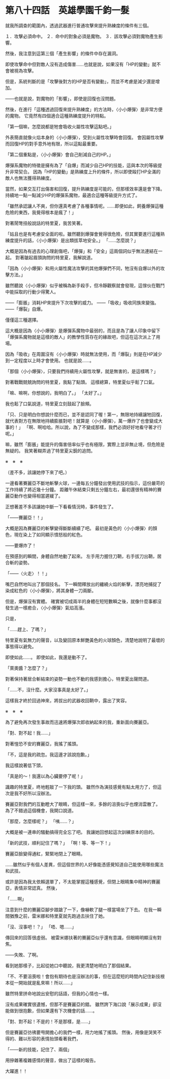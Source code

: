 # 第八十四話　英雄學園千鈞一髮

就我所調查的範圍內，透過武器進行普通攻擊來提升熟練度的條件有三個。

１．攻擊必須命中。
２．命中的對象必須是魔物。
３．該攻擊必須對魔物產生影響。

然後，我注意到這第三個「產生影響」的條件中存在漏洞。

即使攻擊命中但對敵人沒有造成傷害……也就是說，如果沒有「HP的變動」就不會被視為攻擊。

但是，系統判斷的是「攻擊後對方的HP是否有變動」，而並不考慮是減少還是增加。

――也就是說，對魔物的「影響」，即使是回復也沒問題。

然後，在進行「這種透過回復來提升熟練度」的方法時，〈小小爆彈〉是非常方便的魔物。
它竟然有四個適合這種熟練度提升的特點。

「第一個嘛，怎麼說都是牠會吸收火屬性攻擊這點吧。」

外表簡直就像火焰本身的〈小小爆彈〉，受到火屬性攻擊時會回復。
會因屬性攻擊而回復HP的對手意外地有限，所以這點最重要。

「第二個重點是，〈小小爆彈〉會自己削減自己的HP。」

爆彈系魔物的特徵是擁有為了「自爆」而減少自己HP的技能，這與本次的等級提升非常契合。
因為「HP的變動」是熟練度上升的條件，所以即使毆打HP全滿的敵人也無法獲得熟練度。

當然，如果交互打出傷害和回復，提升熟練度是可能的，但那樣效率還是會下降。
持續地一點一點減少HP的爆彈系魔物，最適合這種等級提升方式了。

「雖然承認讓人不爽，但你還真考慮了各種事情呢。……即便如此，飼養爆彈這種危險的東西，我覺得根本是瘋了！」

對著鬧彆扭般說話的特里夏，我苦笑著。

「姑且也是有考慮安全面的啦。雖然聽到爆彈會覺得很危險，但其實要進行這種熟練度提升的話，〈小小爆彈〉是出類拔萃地安全。」
「……怎麼說？」

大概是因為有過去的心理創傷吧，「爆彈」和「安全」這兩個詞似乎無法連結在一起。
對著皺起眉頭詢問的特里夏，我解說道。

「因為〈小小爆彈〉和用火屬性魔法攻擊的其他爆彈們不同，牠沒有自爆以外的攻擊方法。」

雖然聽說〈小小爆彈〉似乎被稱為新手殺手，但冷靜觀察就會發現，這傢伙在戰鬥中能採取的行動少得驚人。

――「膨脹」消耗HP來提升下次攻擊的威力。
――「吸收」吸收同族來變強。
――「爆裂」自爆。

僅僅這三種選擇。

這大概是因為〈小小爆彈〉是爆彈系魔物中最弱的，而且是為了讓人印象中留下「爆彈系魔物就是這樣的敵人」的教學性質存在的緣故吧，但這在這次派上了用場。

因為「吸收」在周圍沒有〈小小爆彈〉時就無法使用，而「爆裂」則是在HP減少到一定程度以上時才會使用。
也就是說……。

「那個〈小小爆彈〉，只要我們持續用火屬性攻擊，就是無害的，是這樣嗎？」

對著戰戰兢兢詢問的特里夏，我點了點頭。
這樣總算，特里夏似乎鬆了口氣。

「嘛、嘛啊，你想說的，我明白了。」
「太好了。」

我也鬆了口氣說道，特里夏立刻鼓起了臉頰。

「只、只是明白你想說什麼而已，並不是認同了喔！第一，無限地持續讓牠回復，就代表對方在無限地持續膨脹對吧！就算是〈小小爆彈〉，萬一爆炸了也會變成大事的！」
「啊、啊哈哈。所以說，為了不變成那樣，我們必須好好地看守著才行呢。」

嘛，雖然「膨脹」能提升的傷害倍率似乎也有極限，實際上並非無止境，但危險是無疑的。
我笑著糊弄過了特里夏尖銳的追問。

※　※　※

（差不多，該讓她停下來了吧。）

一邊看著賽麗亞不斷地斬擊火球，一邊每五分鐘發出使用武技的指示，這份嚴苛的工作持續了將近幾十分鐘。
距離午休結束只剩五分鐘左右，最初還很有精神的賽麗亞動作也變得相當遲緩了。

正想著差不多該讓她中斷一下看看情況時，事件發生了。

「――賽麗亞！！」

大概是因為賽麗亞的斬擊變得斷斷續續了吧。
最初是黃色的〈小小爆彈〉的顏色，現在染上了如同顯示憤怒般的紅色。

――要爆炸了！

在預感到的瞬間，身體自然地動了起來。
左手用力握住刀鞘，右手拔刀出鞘，居合斬的姿勢。

「――〈火走〉！！」

嘴巴自然地叫出了那個技名。
下一瞬間釋放出的纏繞火焰的斬擊，漂亮地捕捉了染成紅色的〈小小爆彈〉，將其身體一刀兩斷。

但是，爆彈沒有實體。
確實被切成兩半的身體在短短數瞬之後，就像什麼事都沒發生過一樣癒合，〈小小爆彈〉氣焰高漲。

只是，

「……趕上、了嗎？」

特里夏有氣無力的聲音，以及變回原本鮮艷黃色的火球顏色，清楚地說明了最壞的事態得以避免。

即使如此……。
即使如此，我還是動不了。

「萊奧醬？怎麼了？」

對著保持著居合斬結束的姿勢一動也不動的我感到擔心，特里夏出聲問道。

「……不，沒什麼。大家沒事真是太好了。」

這樣我才終於回過神來，將拔出的武器收回鞘中，露出了笑容。

※　※　※

為了避免再次發生事故而迅速將爆彈次郎收納起來的我，重新面向賽麗亞。

「對、對不起！我……」

對著惶恐不安的賽麗亞，我搖了搖頭。

「不，這是我的疏忽。我這邊才該說抱歉。」

我這樣說著低下頭，

「真是的～！我還以為心臟要停了呢！」

識趣的特里夏，咚地輕敲了一下我的頭。
雖然作為演技感覺有點太用力了，但這次是我不好所以沒辦法。

賽麗亞對我們的互動瞪大了眼睛，但這樣一來，多餘的沮喪似乎也煙消雲散了。
為了不錯過這個機會，我開口說道。

「那麼，怎麼樣呢？」
「咦……？」

大概是被一連串的騷動搞得完全忘了吧。
我讓她回想起這次訓練原本的目的。

「新的武技，順利記住了嗎？」
「啊！等、等一下！」

賽麗亞臉變得通紅，緊緊地閉上了眼睛。

……雖然似乎有個人差異，但這個世界的人好像能憑感覺知道自己能使用哪些魔法和武技。

或許是因為我太依賴選單了，不太能掌握這種感覺，但閉上眼睛集中精神的賽麗亞，表情非常認真。
然後，

「……啊」

注意到什麼的賽麗亞腳步踉蹌了一下，像嚇軟了腿一樣當場坐了下去。
在我一瞬間猶豫之前，雷米娜和特里夏就先跑過去扶住了她。

「沒、沒事吧！？」
「唔、嗯……」

傳回來的回答很虛弱。
被雷米娜扶著的賽麗亞似乎還有意識，但眼睛明顯沒有對焦。

――失敗、了啊。

看到她那樣子，比起從她口中聽說，我更清楚地明白了那個結果。

「不、不要沮喪啦！會抱有期待也是沒辦法的事，但在這麼短的時間內記住新技根本從一開始就是亂來嘛！所以……」

雖然特里拼命地說出安慰的話語，但我的心情也一樣。

沒有成果確實很遺憾，但那不是賽麗亞的錯。
雖然誇下海口說「展示成果」卻沒能做到很抱歉，但如果還有下次機會的話……。

「對、對不起！不是的！不是那樣，是……」

但是賽麗亞彷彿要甩開擔心的我們一樣，用力地搖了搖頭。
然後，用像是哭笑不得的、難以形容的表情抬頭看著我們，

「――新的技能，記住了、兩個」

用摻雜著複雜感情的聲音，做出了這樣的報告。



大躍進！！